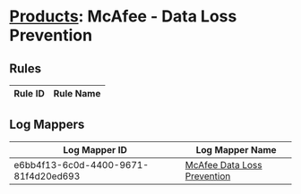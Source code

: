# [Products](README.md): McAfee - Data Loss Prevention

## Rules

|Rule ID|Rule Name|
|----|----|


## Log Mappers

|Log Mapper ID|Log Mapper Name|
|----|----|
|e6bb4f13-6c0d-4400-9671-81f4d20ed693|[McAfee Data Loss Prevention](../mappings/e6bb4f13-6c0d-4400-9671-81f4d20ed693.md)|


